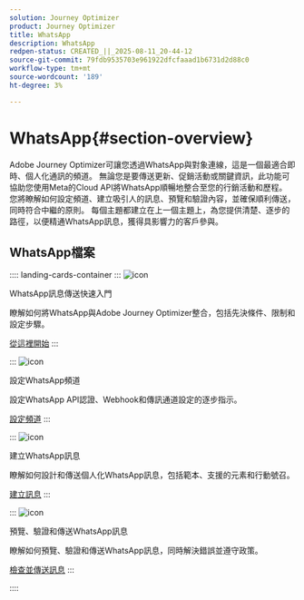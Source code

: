 ```yaml
---
solution: Journey Optimizer
product: Journey Optimizer
title: WhatsApp
description: WhatsApp
redpen-status: CREATED_||_2025-08-11_20-44-12
source-git-commit: 79fdb9535703e961922dfcfaaad1b6731d2d88c0
workflow-type: tm+mt
source-wordcount: '189'
ht-degree: 3%

---
```



# WhatsApp{#section-overview}

Adobe Journey Optimizer可讓您透過WhatsApp與對象連線，這是一個最適合即時、個人化通訊的頻道。 無論您是要傳送更新、促銷活動或關鍵資訊，此功能可協助您使用Meta的Cloud API將WhatsApp順暢地整合至您的行銷活動和歷程。 您將瞭解如何設定頻道、建立吸引人的訊息、預覽和驗證內容，並確保順利傳送，同時符合中繼的原則。 每個主題都建立在上一個主題上，為您提供清楚、逐步的路徑，以便精通WhatsApp訊息，獲得具影響力的客戶參與。

## WhatsApp檔案

:::: landing-cards-container
:::
![icon](https://cdn.experienceleague.adobe.com/icons/circle-play.svg?lang=zh-Hant)

WhatsApp訊息傳送快速入門

瞭解如何將WhatsApp與Adobe Journey Optimizer整合，包括先決條件、限制和設定步驟。

[從這裡開始](../using/whatsapp/get-started-whatsapp.md)
:::

:::
![icon](https://cdn.experienceleague.adobe.com/icons/gear.svg?lang=zh-Hant)

設定WhatsApp頻道

設定WhatsApp API認證、Webhook和傳訊通道設定的逐步指示。

[設定頻道](../using/whatsapp/whatsapp-configuration.md)
:::

:::
![icon](https://cdn.experienceleague.adobe.com/icons/list-check.svg?lang=zh-Hant)

建立WhatsApp訊息

瞭解如何設計和傳送個人化WhatsApp訊息，包括範本、支援的元素和行動號召。

[建立訊息](../using/whatsapp/create-whatsapp.md)
:::

:::
![icon](https://cdn.experienceleague.adobe.com/icons/check-circle.svg?lang=zh-Hant)

預覽、驗證和傳送WhatsApp訊息

瞭解如何預覽、驗證和傳送WhatsApp訊息，同時解決錯誤並遵守政策。

[檢查並傳送訊息](../using/whatsapp/send-whatsapp.md)
:::

::::

